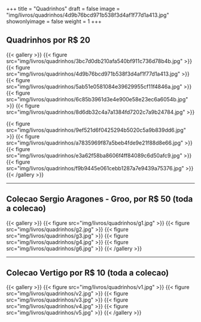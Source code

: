 +++
title = "Quadrinhos"
draft = false
image = "img/livros/quadrinhos/4d9b76bcd971b538f3d4af1f77d1a413.jpg"
showonlyimage = false
weight = 1
+++
<!--more-->

## Quadrinhos por R$ 20

{{< gallery >}}
{{< figure src="img/livros/quadrinhos/3bc7d0db210afa540bf911c736d78b4b.jpg" >}}
{{< figure src="img/livros/quadrinhos/4d9b76bcd971b538f3d4af1f77d1a413.jpg" >}}
{{< figure src="img/livros/quadrinhos/5ab51e0581084e39629955cf11f4846a.jpg" >}}
{{< figure src="img/livros/quadrinhos/6c85b3961d3e4e900e58e23ec6a6054b.jpg" >}}
{{< figure src="img/livros/quadrinhos/8d6db32c4a7a1384fd7202c7a9b24784.jpg" >}}

{{< figure src="img/livros/quadrinhos/9ef521d6f0425294b5020c5a9b839dd6.jpg" >}}
{{< figure src="img/livros/quadrinhos/a7835969f87a5beb4fde9e21f88d8e66.jpg" >}}
{{< figure src="img/livros/quadrinhos/e3a62f58ba8606f4ff84089c6d50afc9.jpg" >}}
{{< figure src="img/livros/quadrinhos/f9b9445e061cebb1287a7e9439a75376.jpg" >}}
{{< /gallery >}}

---

## Colecao Sergio Aragones - Groo, por R$ 50 (toda a colecao)

{{< gallery >}}
{{< figure src="img/livros/quadrinhos/g1.jpg" >}}
{{< figure src="img/livros/quadrinhos/g2.jpg" >}}
{{< figure src="img/livros/quadrinhos/g3.jpg" >}}
{{< figure src="img/livros/quadrinhos/g4.jpg" >}}
{{< figure src="img/livros/quadrinhos/g6.jpg" >}}
{{< /gallery >}}

---

## Colecao Vertigo por R$ 10 (toda a colecao)

{{< gallery >}}
{{< figure src="img/livros/quadrinhos/v1.jpg" >}}
{{< figure src="img/livros/quadrinhos/v2.jpg" >}}
{{< figure src="img/livros/quadrinhos/v3.jpg" >}}
{{< figure src="img/livros/quadrinhos/v4.jpg" >}}
{{< figure src="img/livros/quadrinhos/v5.jpg" >}}
{{< /gallery >}}